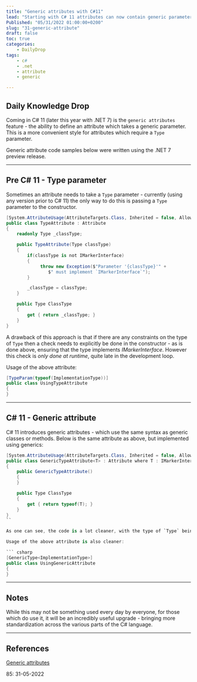 ```yaml
---
title: "Generic attributes with C#11"
lead: "Starting with C# 11 attributes can now contain generic parameters"
Published: "05/31/2022 01:00:00+0200"
slug: "31-generic-attribute"
draft: false
toc: true
categories:
    - DailyDrop
tags:
    - c#
    - .net
    - attribute
    - generic

---
```


## Daily Knowledge Drop

Coming in C# 11 (later this year with .NET 7) is the `generic attributes` feature - the ability to define an attribute which takes a generic parameter. This is a more convenient style for attributes which require a `Type` parameter.

Generic attribute code samples below were written using the .NET 7 preview release.

---

## Pre C# 11 - Type parameter

Sometimes an attribute needs to take a `Type` parameter - currently (using any version prior to C# 11) the only way to do this is passing a `Type` parameter to the constructor.

``` csharp
[System.AttributeUsage(AttributeTargets.Class, Inherited = false, AllowMultiple = true)]
public class TypeAttribute : Attribute
{
    readonly Type _classType;

    public TypeAttribute(Type classType)
    {
        if(classType is not IMarkerInterface)
        {
             throw new Exception($"Parameter '{classType}'" +
                $" must implement `IMarkerInterface`");
        }

        _classType = classType;
    }

    public Type ClassType
    {
        get { return _classType; }
    }
}
```

A drawback of this approach is that if there are any constraints on the type of `Type` then a check needs to explicitly be done in the constructor - as is done above, ensuring that the type implements _IMarkerInterface_. However this check is _only done at runtime_, quite late in the development loop. 

Usage of the above attribute:

``` csharp
[TypeParam(typeof(ImplementationType))]
public class UsingTypeAttribute
{
}
```


---

## C# 11 - Generic attribute

C# 11 introduces generic attributes - which use the same syntax as generic classes or methods. Below is the same attribute as above, but implemented using generics:

``` csharp
[System.AttributeUsage(AttributeTargets.Class, Inherited = false, AllowMultiple = true)]
public class GenericTypeAttribute<T> : Attribute where T : IMarkerInterface
{
    public GenericTypeAttribute()
    {
    }

    public Type ClassType
    {
        get { return typeof(T); }
    }
}
``

As one can see, the code is a lot cleaner, with the type of `Type` being constrained as part of the generics - no need to manually check the type in the constructor. The check is also automatically performed at compile time so any issues with the `Type` are picked up earlier.

Usage of the above attribute is also cleaner:

``` csharp
[GenericType<ImplementationType>]
public class UsingGenericAttribute
{
}
```

---

## Notes

While this may not be something used every day by everyone, for those which do use it, it will be an incredibly useful upgrade - bringing more standardization across the various parts of the C# language.

---

## References

[Generic attributes](https://docs.microsoft.com/en-us/dotnet/csharp/whats-new/csharp-11#generic-attributes)  

<?# DailyDrop ?>85: 31-05-2022<?#/ DailyDrop ?>
